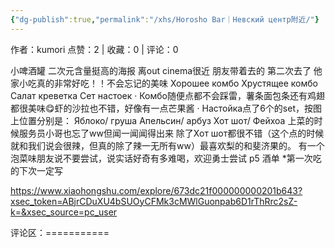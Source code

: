 ```yaml
---
{"dg-publish":true,"permalink":"/xhs/Horosho Bar｜Невский центр附近/"}
---
```


作者：kumori
点赞：2   |   收藏：0   |   评论：0

小啤酒罐 二次元含量挺高的海报 离out cinema很近
朋友带着去的 第二次去了 他家小吃真的非常好吃！！不会忘记的美味
Хорошее комбо
Хрустящее комбо
Салат креветка
Сет настоек
· Комбо随便点都不会踩雷，薯条面包条还有鸡翅都很美味😋虾的沙拉也不错，好像有一点芒果酱
· Настойка点了6个的set，按图上位置分别是：
Яблоко/ груша
Апельсин/ арбуз
Хот шот/ Фейхоа
上菜的时候服务员小哥也忘了ww但闻一闻闻得出来
除了Хот шот都很不错（这个点的时候就和我们说会很辣，但真的除了辣一无所有ww）最喜欢梨的和斐济果的。
有一个泡菜味朋友说不要尝试，说实话好奇有多难喝，欢迎勇士尝试
p5 酒单
*第一次吃的下次一定写

https://www.xiaohongshu.com/explore/673dc21f000000000201b643?xsec_token=ABjrCDuXU4bSUOyCFMk3cMWlGuonpab6D1rThRrc2sZ-k=&xsec_source=pc_user

评论区：===========

